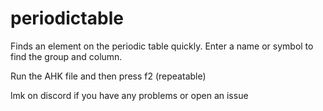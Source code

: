 # periodictable
Finds an element on the periodic table quickly. Enter a name or symbol to find the group and column.

Run the AHK file and then press f2 (repeatable)

lmk on discord if you have any problems or open an issue



